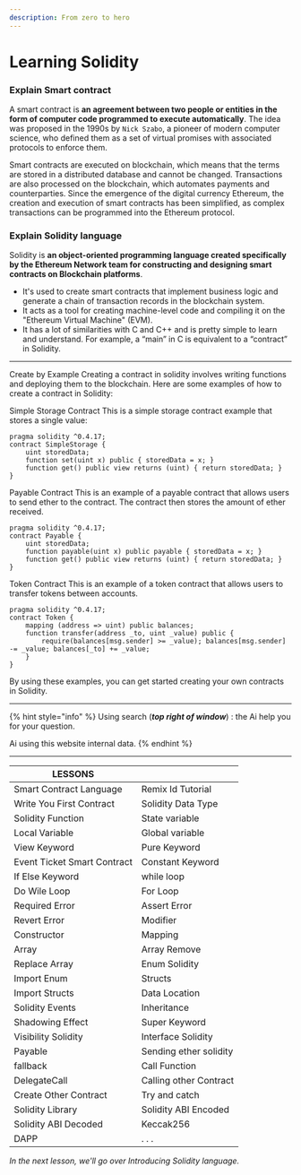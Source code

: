 ```yaml
---
description: From zero to hero
---
```


# Learning Solidity

### Explain Smart contract

A smart contract is **an agreement between two people or entities in the form of computer code programmed to execute automatically**. The idea was proposed in the 1990s by `Nick Szabo`, a pioneer of modern computer science, who defined them as a set of virtual promises with associated protocols to enforce them.

Smart contracts are executed on blockchain, which means that the terms are stored in a distributed database and cannot be changed. Transactions are also processed on the blockchain, which automates payments and counterparties. Since the emergence of the digital currency Ethereum, the creation and execution of smart contracts has been simplified, as complex transactions can be programmed into the Ethereum protocol.

### Explain Solidity language

Solidity is **an object-oriented programming language created specifically by the Ethereum Network team for constructing and designing smart contracts on Blockchain platforms**.

* It's used to create smart contracts that implement business logic and generate a chain of transaction records in the blockchain system.
* It acts as a tool for creating machine-level code and compiling it on the "Ethereum Virtual Machine" (EVM).
* It has a lot of similarities with C and C++ and is pretty simple to learn and understand. For example, a “main” in C is equivalent to a “contract” in Solidity.

***

Create by Example Creating a contract in solidity involves writing functions and deploying them to the blockchain. Here are some examples of how to create a contract in Solidity:

Simple Storage Contract This is a simple storage contract example that stores a single value:

```solidity
pragma solidity ^0.4.17; 
contract SimpleStorage { 
	uint storedData; 
	function set(uint x) public { storedData = x; } 
	function get() public view returns (uint) { return storedData; }
}
```

Payable Contract This is an example of a payable contract that allows users to send ether to the contract. The contract then stores the amount of ether received.

```solidity
pragma solidity ^0.4.17; 
contract Payable { 
	uint storedData; 
	function payable(uint x) public payable { storedData = x; } 
	function get() public view returns (uint) { return storedData; }
}
```

Token Contract This is an example of a token contract that allows users to transfer tokens between accounts.

```solidity
pragma solidity ^0.4.17; 
contract Token { 
	mapping (address => uint) public balances; 
	function transfer(address _to, uint _value) public { 
		require(balances[msg.sender] >= _value); balances[msg.sender] -= _value; balances[_to] += _value; 
	}
}
```

&#x20;By using these examples, you can get started creating your own contracts in Solidity.

***

{% hint style="info" %}
Using search (_**top right of window**_) : the Ai help you for your question.

Ai using this website internal data.
{% endhint %}

***

| LESSONS                     |                        |
| --------------------------- | ---------------------- |
| Smart Contract Language     | Remix Id Tutorial      |
| Write You First Contract    | Solidity Data Type     |
| Solidity Function           | State variable         |
| Local Variable              | Global variable        |
| View Keyword                | Pure Keyword           |
| Event Ticket Smart Contract | Constant Keyword       |
| If Else Keyword             | while loop             |
| Do Wile Loop                | For Loop               |
| Required Error              | Assert Error           |
| Revert Error                | Modifier               |
| Constructor                 | Mapping                |
| Array                       | Array Remove           |
| Replace Array               | Enum Solidity          |
| Import Enum                 | Structs                |
| Import Structs              | Data Location          |
| Solidity Events             | Inheritance            |
| Shadowing Effect            | Super Keyword          |
| Visibility Solidity         | Interface Solidity     |
| Payable                     | Sending ether solidity |
| fallback                    | Call Function          |
| DelegateCall                | Calling other Contract |
| Create Other Contract       | Try and catch          |
| Solidity Library            | Solidity ABI Encoded   |
| Solidity ABI Decoded        | Keccak256              |
| DAPP                        | . . .                  |

_In the next lesson, we'll go over Introducing Solidity language._
